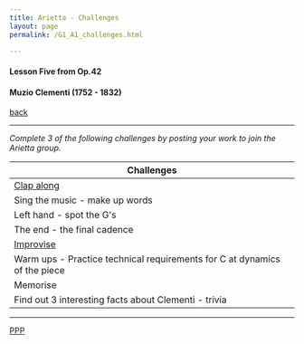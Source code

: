 ```yaml
---
title: Arietta - Challenges
layout: page
permalink: /G1_A1_challenges.html

---
```



#### Lesson Five from Op.42

#### Muzio Clementi (1752 - 1832)

[back](G1_A1_pathway2)

***

*Complete 3 of the following challenges by posting your work to join the Arietta group.*

| Challenges | 
| ------------ | 
| [Clap along](G1_A1_clap_challenge.html)       |
| Sing the music - make up words      |
| Left hand - spot the G's	       |
| The end - the final cadence|
|[Improvise](G1_A1_improv_challenge.html)|
|Warm ups - Practice technical requirements for C at dynamics of the piece|
|Memorise|
|Find out 3 interesting facts about Clementi - trivia|


***



[PPP](https://itunes.apple.com/gb/app/abrsm-piano-practice-partner/id891238739?mt=8>)



